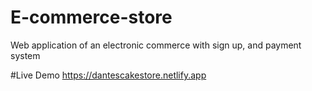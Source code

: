 # E-commerce-store
Web application of an electronic commerce with sign up, and payment system

#Live Demo 
https://dantescakestore.netlify.app
